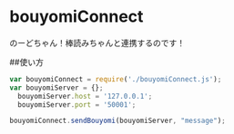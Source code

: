 bouyomiConnect
===============

のーどちゃん！棒読みちゃんと連携するのです！

##使い方

```javascript
var bouyomiConnect = require('./bouyomiConnect.js');
var bouyomiServer = {};
  bouyomiServer.host = '127.0.0.1';
  bouyomiServer.port = '50001';

bouyomiConnect.sendBouyomi(bouyomiServer, "message");
```